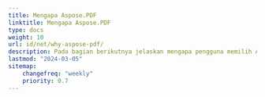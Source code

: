 ```yaml
---
title: Mengapa Aspose.PDF
linktitle: Mengapa Aspose.PDF
type: docs
weight: 10
url: id/net/why-aspose-pdf/
description: Pada bagian berikutnya jelaskan mengapa pengguna memilih Aspose.PDF untuk .NET untuk bekerja dengan dokumen.
lastmod: "2024-03-05"
sitemap:
    changefreq: "weekly"
    priority: 0.7
---
```

